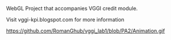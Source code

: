 WebGL
Project that accompanies VGGI credit module.

Visit vggi-kpi.blogspot.com for more information

https://github.com/RomanGhub/vggi_lab1/blob/PA2/Animation.gif